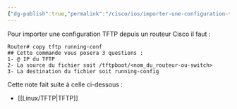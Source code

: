 ```yaml
---
{"dg-publish":true,"permalink":"/cisco/ios/importer-une-configuration-tftp/"}
---
```



Pour importer une configuration TFTP depuis un routeur Cisco il faut :
```IOS
Router# copy tftp running-conf
## Cette commande vous posera 3 questions :
1- @ IP du TFTP
2- La source du fichier soit /tftpboot/<nom_du_routeur-ou-switch>
3- La destination du fichier soit running-config
```

Cette note fait suite à celle ci-dessous : 
- [[Linux/TFTP\|TFTP]]

